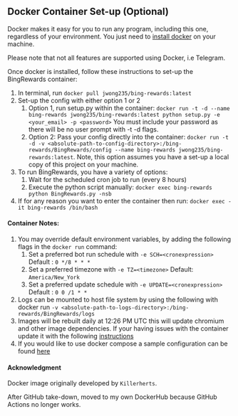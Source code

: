 ## Docker Container Set-up (Optional)

Docker makes it easy for you to run any program, including this one, regardless of your environment. You just need to [install docker](https://docs.docker.com/get-docker/) on your machine. 

Please note that not all features are supported using Docker, i.e Telegram.

Once docker is installed, follow these instructions to set-up the BingRewards container:

1. In terminal, run `docker pull jwong235/bing-rewards:latest`
2. Set-up the config with either option 1 or 2 
	 1. Option 1, run setup.py within the container: `docker run -t -d --name bing-rewards jwong235/bing-rewards:latest python setup.py -e <your_email> -p <password>`  You must include your password as there will be no user prompt with -t -d flags.
	 2. Option 2: Pass your config directly into the container: `docker run -t -d -v <absolute-path-to-config-directory>:/bing-rewards/BingRewards/config --name bing-rewards jwong235/bing-rewards:latest`. Note, this option assumes you have a set-up a local copy of this project on your machine.
3. To run BingRewards, you have a variety of options:
	1. Wait for the scheduled cron job to run (every 8 hours)
	2. Execute the python script manually: `docker exec bing-rewards python BingRewards.py -nsb`
3. If for any reason you want to enter the container then run: `docker exec -it bing-rewards /bin/bash`

#### Container Notes: 
1. You may override default environment variables, by adding the following flags in the `docker run` command:
	1. Set a preferred bot run schedule with 
	`-e SCH=<cronexpression>` Default : `0 */8 * * *`
	2. Set a preferred timezone with 
	`-e TZ=<timezone>` Default: `America/New_York`
	3. Set a preferred update schedule with 
	`-e UPDATE=<cronexpression>` Default : `0 0 /1 * *`
4. Logs can be mounted to host file system by using the following with docker run
 `-v <absolute-path-to-logs-directory>:/bing-rewards/BingRewards/logs`
5. Images will be rebuilt daily at 12:26 PM UTC this will update chromium and other image dependencies. If your having issues with the container update it with the following [instructions](https://stackoverflow.com/a/26833005)
6. If you would like to use docker compose a sample configuration can be found [here](https://github.com/jjjchens235/bing-rewards/blob/master/compose.yaml)

#### Acknowledgment
Docker image originally developed by `Killerherts`.

After GitHub take-down, moved to my own DockerHub because GitHub Actions no longer works.
